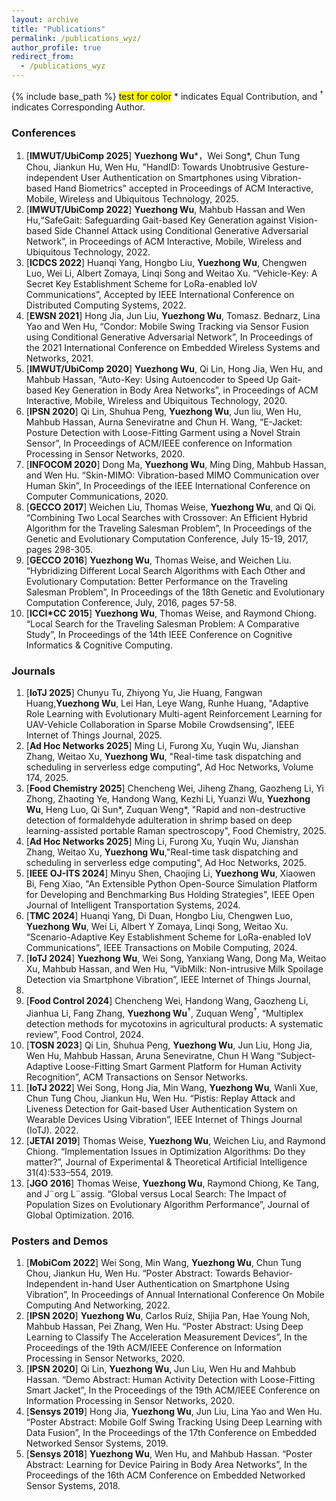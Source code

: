 ```yaml
---
layout: archive
title: "Publications"
permalink: /publications_wyz/
author_profile: true
redirect_from:
  - /publications_wyz
---
```


{% include base_path %}
<span style="background-color:yellow">test for color</span>
\* indicates Equal Contribution, and <sup>&dagger;</sup> indicates Corresponding Author.

### Conferences
1. [**IMWUT/UbiComp 2025**] **Yuezhong Wu**\*，Wei Song\*, Chun Tung Chou, Jiankun Hu, Wen Hu, "HandID: Towards Unobtrusive Gesture-independent User Authentication on Smartphones using Vibration-based Hand Biometrics" accepted in Proceedings of ACM Interactive, Mobile, Wireless and Ubiquitous Technology, 2025.
1. [**IMWUT/UbiComp 2022**] **Yuezhong Wu**, Mahbub Hassan and Wen Hu,“SafeGait: Safeguarding Gait-based Key Generation against Vision-based Side Channel Attack using Conditional Generative Adversarial Network”, in Proceedings of ACM Interactive, Mobile, Wireless and Ubiquitous Technology, 2022.
1. [**ICDCS 2022**] Huanqi Yang, Hongbo Liu, **Yuezhong Wu**, Chengwen Luo, Wei Li, Albert Zomaya, Linqi Song
and Weitao Xu. “Vehicle-Key: A Secret Key Establishment Scheme for LoRa-enabled IoV Communications”,
Accepted by IEEE International Conference on Distributed Computing Systems, 2022.
1. [**EWSN 2021**] Hong Jia, Jun Liu, **Yuezhong Wu**, Tomasz. Bednarz, Lina Yao and Wen Hu, “Condor: Mobile
Swing Tracking via Sensor Fusion using Conditional Generative Adversarial Network”, In Proceedings of the 2021
International Conference on Embedded Wireless Systems and Networks, 2021.
1. [**IMWUT/UbiComp 2020**] **Yuezhong Wu**, Qi Lin, Hong Jia, Wen Hu, and Mahbub Hassan, “Auto-Key: Using Autoencoder to Speed Up Gait-based Key Generation in Body Area Networks”, in Proceedings of ACM Interactive,
Mobile, Wireless and Ubiquitous Technology, 2020.
1. [**IPSN 2020**] Qi Lin, Shuhua Peng, **Yuezhong Wu**, Jun liu, Wen Hu, Mahbub Hassan, Aurna Seneviratne and
Chun H. Wang, “E-Jacket: Posture Detection with Loose-Fitting Garment using a Novel Strain Sensor”, In Proceedings of ACM/IEEE conference on Information Processing in Sensor Networks, 2020.
1. [**INFOCOM 2020**] Dong Ma, **Yuezhong Wu**, Ming Ding, Mahbub Hassan, and Wen Hu. “Skin-MIMO:
Vibration-based MIMO Communication over Human Skin”, In Proceedings of the IEEE International Conference on Computer Communications, 2020.
1. [**GECCO 2017**] Weichen Liu, Thomas Weise, **Yuezhong Wu**, and Qi Qi. “Combining Two Local Searches with
Crossover: An Efficient Hybrid Algorithm for the Traveling Salesman Problem”, In Proceedings of the Genetic
and Evolutionary Computation Conference, July 15-19, 2017, pages 298-305.
1. [**GECCO 2016**] **Yuezhong Wu**, Thomas Weise, and Weichen Liu. “Hybridizing Different Local Search Algorithms with Each Other and Evolutionary Computation: Better Performance on the Traveling Salesman Problem”, In Proceedings of the 18th Genetic and Evolutionary Computation Conference, July, 2016, pages
57-58.
1. [**ICCI*CC 2015**] **Yuezhong Wu**, Thomas Weise, and Raymond Chiong. “Local Search for the Traveling Salesman Problem: A Comparative Study”, In Proceedings of the 14th IEEE Conference on Cognitive Informatics &
Cognitive Computing.

### Journals
1. [**IoTJ 2025**] Chunyu Tu, Zhiyong Yu, Jie Huang, Fangwan Huang,**Yuezhong Wu**, Lei Han, Leye Wang, Runhe Huang, "Adaptive Role Learning with Evolutionary Multi-agent Reinforcement Learning for UAV-Vehicle Collaboration in Sparse Mobile Crowdsensing", IEEE Internet of Things Journal, 2025.
1. [**Ad Hoc Networks 2025**] Ming Li, Furong Xu, Yuqin Wu, Jianshan Zhang, Weitao Xu, **Yuezhong Wu**, "Real-time task dispatching and scheduling in serverless edge computing", Ad Hoc Networks, Volume 174, 2025.
1. [**Food Chemistry 2025**] Chencheng Wei, Jiheng Zhang, Gaozheng Li, Yi Zhong, Zhaoting Ye, Handong Wang, Kezhi Li, Yuanzi Wu, **Yuezhong Wu**, Heng Luo, Qi Sun\*, Zuquan Weng\*, "Rapid and non-destructive detection of formaldehyde adulteration in shrimp based on deep learning-assisted portable Raman spectroscopy", Food Chemistry, 2025.
1. [**Ad Hoc Networks 2025**] Ming Li, Furong Xu, Yuqin Wu, Jianshan Zhang, Weitao Xu,  **Yuezhong Wu**,"Real-time task dispatching and scheduling in serverless edge computing", Ad Hoc Networks, 2025.
1. [**IEEE OJ-ITS 2024**] Minyu Shen, Chaojing Li, **Yuezhong Wu**, Xiaowen Bi, Feng Xiao, "An Extensible Python Open-Source Simulation Platform for Developing and Benchmarking Bus Holding Strategies", IEEE Open Journal of Intelligent Transportation Systems, 2024.
1. [**TMC 2024**] Huanqi Yang, Di Duan, Hongbo Liu, Chengwen Luo, **Yuezhong Wu**, Wei Li, Albert Y Zomaya,
Linqi Song, Weitao Xu. “Scenario-Adaptive Key Establishment Scheme for LoRa-enabled IoV Communications”, IEEE Transactions on Mobile Computing, 2024.
1. [**IoTJ 2024**] **Yuezhong Wu**, Wei Song, Yanxiang Wang, Dong Ma, Weitao Xu, Mahbub Hassan, and Wen Hu,
“VibMilk: Non-intrusive Milk Spoilage Detection via Smartphone Vibration”, IEEE Internet of Things Journal,
2024.
1. [**Food Control 2024**] Chencheng Wei, Handong Wang, Gaozheng Li, Jianhua Li, Fang Zhang, **Yuezhong Wu**<sup>&dagger;</sup>,
Zuquan Weng<sup>&dagger;</sup>, “Multiplex detection methods for mycotoxins in agricultural products: A systematic review”,
Food Control, 2024.
1. [**TOSN 2023**] Qi Lin, Shuhua Peng, **Yuezhong Wu**, Jun Liu, Hong Jia, Wen Hu, Mahbub Hassan, Aruna
Seneviratne, Chun H Wang “Subject-Adaptive Loose-Fitting Smart Garment Platform for Human Activity Recognition”, ACM Transactions on Sensor Networks.
1. [**IoTJ 2022**] Wei Song, Hong Jia, Min Wang, **Yuezhong Wu**, Wanli Xue, Chun Tung Chou, Jiankun Hu, Wen
Hu. “Pistis: Replay Attack and Liveness Detection for Gait-based User Authentication System on Wearable Devices Using Vibration”, IEEE Internet of Things Journal (IoTJ). 2022.
1. [**JETAI 2019**] Thomas Weise, **Yuezhong Wu**, Weichen Liu, and Raymond Chiong. “Implementation Issues
in Optimization Algorithms: Do they matter?”, Journal of Experimental & Theoretical Artificial Intelligence
31(4):533–554, 2019.
1. [**JGO 2016**] Thomas Weise, **Yuezhong Wu**, Raymond Chiong, Ke Tang, and J¨org L¨assig. “Global versus Local
Search: The Impact of Population Sizes on Evolutionary Algorithm Performance”, Journal of Global Optimization. 2016.

### Posters and Demos
1. [**MobiCom 2022**] Wei Song, Min Wang, **Yuezhong Wu**, Chun Tung Chou, Jiankun Hu, Wen Hu. “Poster Abstract: Towards Behavior-Independent in-hand User Authentication on Smartphone Using Vibration”, In
Proceedings of Annual International Conference On Mobile Computing And Networking, 2022.
1. [**IPSN 2020**] **Yuezhong Wu**, Carlos Ruiz, Shijia Pan, Hae Young Noh, Mahbub Hassan, Pei Zhang, Wen Hu.
“Poster Abstract: Using Deep Learning to Classify The Acceleration Measurement Devices”, In the Proceedings
of the 19th ACM/IEEE Conference on Information Processing in Sensor Networks, 2020.
1. [**IPSN 2020**] Qi Lin, **Yuezhong Wu**, Jun Liu, Wen Hu and Mahbub Hassan. “Demo Abstract: Human Activity
Detection with Loose-Fitting Smart Jacket”, In the Proceedings of the 19th ACM/IEEE Conference on Information Processing in Sensor Networks, 2020.
1. [**Sensys 2019**] Hong Jia, **Yuezhong Wu**, Jun Liu, Lina Yao and Wen Hu. “Poster Abstract: Mobile Golf Swing
Tracking Using Deep Learning with Data Fusion”, In the Proceedings of the 17th Conference on Embedded Networked Sensor Systems, 2019.
1. [**Sensys 2018**] **Yuezhong Wu**, Wen Hu, and Mahbub Hassan. “Poster Abstract: Learning for Device Pairing
in Body Area Networks”, In the Proceedings of the 16th ACM Conference on Embedded Networked Sensor
Systems, 2018.


